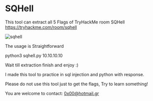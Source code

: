 # SQHell
This tool can extract all 5 Flags of TryHackMe room SQHell
https://tryhackme.com/room/sqhell

![sqhell](https://user-images.githubusercontent.com/105963749/169638805-76799041-b4ae-49a4-9e2b-4efd83b0a59c.png)

The usage is Straightforward

python3 sqhell.py 10.10.10.10

Wait till extraction finish and enjoy :)

I made this tool to practice in sql injection and python with response.

Please do not use this tool just to get the flags, Try to learn something!

You are welcome to contact: 0x00@hotmail.gr
